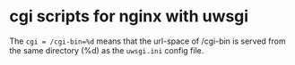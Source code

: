 cgi scripts for nginx with uwsgi
================================

The `cgi = /cgi-bin=%d` means that the url-space of /cgi-bin is served from the same
directory (%d) as the `uwsgi.ini` config file.
